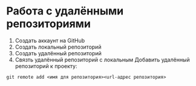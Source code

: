 # Работа с удалёнными репозиториями
1. Создать аккаунт на GitHub
2. Создать локальный репозиторий
3. Создать удалённый репозиторий
4. Связть удалённый репозиторий с локальным
Добавить удалённый репозиторий к проекту:
```
git remote add <имя для репозитория><url-адрес репозитория>
```
